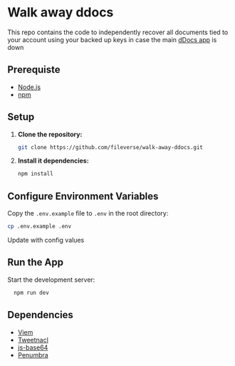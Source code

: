 # Walk away ddocs
This repo contains the code to independently recover all documents tied to your account using your backed up keys in case the main [dDocs app](https://ddocs.new/) is down

## Prerequiste

- [Node.js](https://nodejs.org/)
- [npm](https://www.npmjs.com/)

## Setup

1. **Clone the repository:**

   ```bash
   git clone https://github.com/fileverse/walk-away-ddocs.git

   ```

2. **Install it dependencies:**

   ```bash
   npm install
   ```

## Configure Environment Variables

Copy the `.env.example` file to `.env` in the root directory:

```bash
cp .env.example .env
```
Update with config values

## Run the App

Start the development server:

```bash
  npm run dev
```

## Dependencies
- [Viem](https://viem.sh/docs/getting-started)
- [Tweetnacl](https://tweetnacl.js.org/#/)
- [js-base64](https://www.jsdocs.io/package/js-base64)
- [Penumbra](https://github.com/transcend-io/penumbra)
